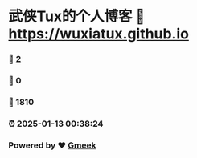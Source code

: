 # 武侠Tux的个人博客 :link: https://wuxiatux.github.io 
### :page_facing_up: [2](https://wuxiatux.github.io/tag.html) 
### :speech_balloon: 0 
### :hibiscus: 1810 
### :alarm_clock: 2025-01-13 00:38:24 
### Powered by :heart: [Gmeek](https://github.com/Meekdai/Gmeek)
